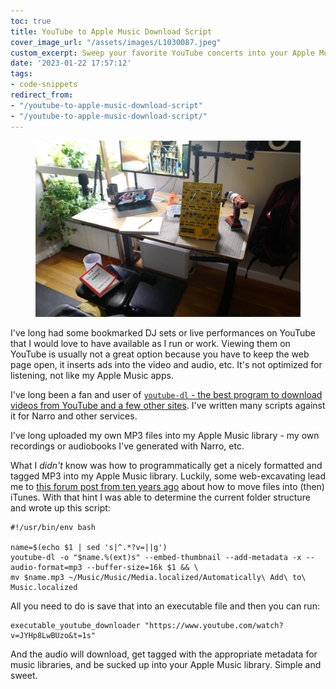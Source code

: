 ```yaml
---
toc: true
title: YouTube to Apple Music Download Script
cover_image_url: "/assets/images/L1030087.jpeg"
custom_excerpt: Sweep your favorite YouTube concerts into your Apple Music library
date: '2023-01-22 17:57:12'
tags:
- code-snippets
redirect_from:
- "/youtube-to-apple-music-download-script"
- "/youtube-to-apple-music-download-script/"
---
```


<figure class="kg-card kg-image-card"><img src="/assets/images/L1030087.jpeg" /></figure>

I've long had some bookmarked DJ sets or live performances on YouTube that I would love to have available as I run or work. Viewing them on YouTube is usually not a great option because you have to keep the web page open, it inserts ads into the video and audio, etc. It's not optimized for listening, not like my Apple Music apps.

I've long been a fan and user of [`youtube-dl` - the best program to download videos from YouTube and a few other sites](https://ytdl-org.github.io/youtube-dl/index.html). I've written many scripts against it for Narro and other services.

I've long uploaded my own MP3 files into my Apple Music library - my own recordings or audiobooks I've generated with Narro, etc.

What I _didn't_ know was how to programmatically get a nicely formatted and tagged MP3 into my Apple Music library. Luckily, some web-excavating lead me to [this forum post from ten years ago](https://discussions.apple.com/thread/5304321) about how to move files into (then) iTunes. With that hint I was able to determine the current folder structure and wrote up this script:

    #!/usr/bin/env bash
    
    name=$(echo $1 | sed 's|^.*?v=||g')
    youtube-dl -o "$name.%(ext)s" --embed-thumbnail --add-metadata -x --audio-format=mp3 --buffer-size=16k $1 && \
    mv $name.mp3 ~/Music/Music/Media.localized/Automatically\ Add\ to\ Music.localized

All you need to do is save that into an executable file and then you can run:

    executable_youtube_downloader "https://www.youtube.com/watch?v=JYHp8LwBUzo&t=1s"

And the audio will download, get tagged with the appropriate metadata for music libraries, and be sucked up into your Apple Music library. Simple and sweet.

